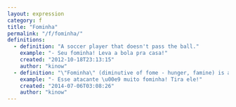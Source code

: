 ```yaml
---
layout: expression
category: f
title: "Fominha"
permalink: "/f/fominha/"
definitions:
  - definition: "A soccer player that doesn't pass the ball."
    example: "- Seu fominha! Leva a bola pra casa!"
    created: "2012-10-18T23:13:15"
    author: "kinow"
  - definition: "\"Fominha\" (diminutive of fome - hunger, famine) is a player that is hogging the ball, also known as glory hunter."
    example: "- Esse atacante \u00e9 muito fominha! Tira ele!"
    created: "2014-07-06T03:08:26"
    author: "kinow"
---
```

